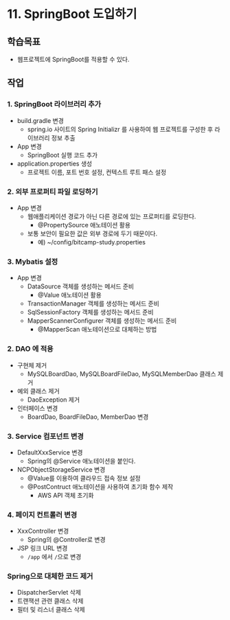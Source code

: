 # 11. SpringBoot 도입하기

## 학습목표

- 웹프로젝트에 SpringBoot를 적용할 수 있다. 

## 작업

### 1. SpringBoot 라이브러리 추가

- build.gradle 변경
  - spring.io 사이트의 Spring Initializr 를 사용하여 웹 프로젝트를 구성한 후 라이브러리 정보 추출
- App 변경
  - SpringBoot 실행 코드 추가
- application.properties 생성
  - 프로젝트 이름, 포트 번호 설정, 컨텍스트 루트 패스 설정

### 2. 외부 프로퍼티 파일 로딩하기

- App 변경
  - 웹애플리케이션 경로가 아닌 다른 경로에 있는 프로퍼티를 로딩한다.
    - @PropertySource 애노테이션 활용
  - 보통 보안이 필요한 값은 외부 경로에 두기 때문이다.
    - 예) ~/config/bitcamp-study.properties

### 3. Mybatis 설정

- App 변경
  - DataSource 객체를 생성하는 메서드 준비
    - @Value 애노테이션 활용
  - TransactionManager 객체를 생성하는 메서드 준비
  - SqlSessionFactory 객체를 생성하는 메서드 준비
  - MapperScannerConfigurer 객체를 생성하는 메서드 준비
    - @MapperScan 애노테이션으로 대체하는 방법

### 2. DAO 에 적용

- 구현체 제거
  - MySQLBoardDao, MySQLBoardFileDao, MySQLMemberDao 클래스 제거
- 예외 클래스 제거
  - DaoException 제거
- 인터페이스 변경
  - BoardDao, BoardFileDao, MemberDao 변경

### 3. Service 컴포넌트 변경

- DefaultXxxService 변경
  - Spring의 @Service 애노테이션을 붙인다.
- NCPObjectStorageService 변경
  - @Value를 이용하여 클라우드 접속 정보 설정
  - @PostContruct 애노테이션을 사용하여 초기화 함수 제작
    - AWS API 객체 초기화

### 4. 페이지 컨트롤러 변경

- XxxController 변경
  - Spring의 @Controller로 변경
- JSP 링크 URL 변경
  - `/app` 에서 `/`으로 변경
  
### Spring으로 대체한 코드 제거

- DispatcherServlet 삭제
- 트랜잭션 관련 클래스 삭제
- 필터 및 리스너 클래스 삭제

